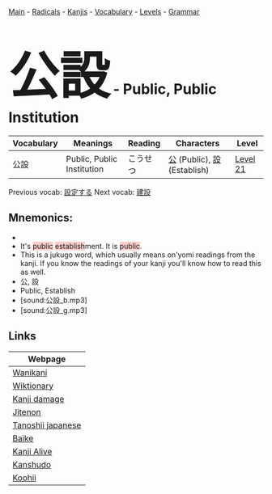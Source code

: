 <style> bigfont {font-size: 100px}</style>
[Main](../README.md) -
[Radicals](../radicals.md) -
[Kanjis](../kanjis.md) -
[Vocabulary](../vocabulary.md) -
[Levels](../levels.md) -
[Grammar](../grammar.md)
# <bigfont> 公設</bigfont> - Public, Public Institution 

| Vocabulary | Meanings | Reading | Characters | Level |
| --- | --- | --- | --- | --- |
| 公設 | Public, Public Institution | こうせつ |  [公](../kanjis/公.md) (Public), [設](../kanjis/設.md) (Establish) | [Level 21](../levels/wk_level21.md) |

Previous vocab: [設定する](設定する.md) Next vocab: [建設](建設.md) 

## Mnemonics:

* 
* It's <span style="background-color:#ffcccb"> public</span> <span style="background-color:#ffcccb"> establish</span>ment. It is <span style="background-color:#ffcccb"> public</span>.
* This is a jukugo word, which usually means on'yomi readings from the kanji. If you know the readings of your kanji you'll know how to read this as well.
* 公, 設
* Public, Establish
* [sound:公設_b.mp3]
* [sound:公設_g.mp3]


## Links 

| Webpage |
| --- |
| [Wanikani          ](https://www.wanikani.com/kanji/公設) |
| [Wiktionary        ](https://en.wiktionary.org/wiki/公設) |
| [Kanji damage      ](http://www.kanjidamage.com/kanji/search?utf8=✓&q=公設) |
| [Jitenon           ](https://jitenon.com/kanji/公設) |
| [Tanoshii japanese ](https://www.tanoshiijapanese.com/dictionary/kanji.cfm?k=公設) |
| [Baike             ](https://baike.baidu.com/item/公設) |
| [Kanji Alive       ](https://app.kanjialive.com/公設) |
| [Kanshudo          ](https://www.kanshudo.com/searchmn?q=公設) |
| [Koohii            ](https://kanji.koohii.com/study/kanji/公設) |
